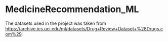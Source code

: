 # MedicineRecommendation_ML
The datasets used in the project was taken from https://archive.ics.uci.edu/ml/datasets/Drug+Review+Dataset+%28Drugs.com%29.
